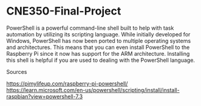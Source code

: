 # CNE350-Final-Project
PowerShell is a powerful command-line shell built to help with task automation by utilizing its scripting language.  While initially developed for Windows, PowerShell has now been ported to multiple operating systems and architectures. This means that you can even install PowerShell to the Raspberry Pi since it now has support for the ARM architecture. Installing this shell is helpful if you are used to dealing with the PowerShell language.








Sources

https://pimylifeup.com/raspberry-pi-powershell/
https://learn.microsoft.com/en-us/powershell/scripting/install/install-raspbian?view=powershell-7.3
